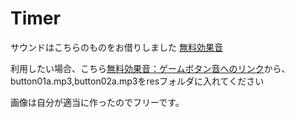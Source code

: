 Timer
=====
サウンドはこちらのものをお借りしました
[無料効果音](http://taira-komori.jpn.org/freesound.html)  
  
利用したい場合、こちら[無料効果音：ゲームボタン音へのリンク](http://taira-komori.jpn.org/game01.html)から、  button01a.mp3,button02a.mp3をresフォルダに入れてください  
  
画像は自分が適当に作ったのでフリーです。  
